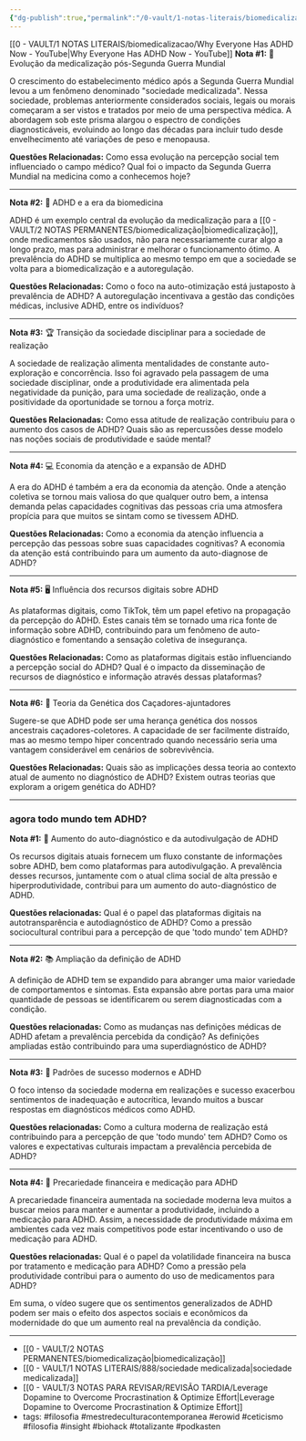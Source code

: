 ```yaml
---
{"dg-publish":true,"permalink":"/0-vault/1-notas-literais/biomedicalizacao/why-everyone-has-adhd-now-notas-aprofundadas/","tags":["filosofia","mestredeculturacontemporanea","erowid","ceticismo","insight","biohack","totalizante","podkasten","6:**","333partedois"],"dgHomeLink":true,"dgShowLocalGraph":true,"dgShowFileTree":true,"dgEnableSearch":true}
---
```


[[0 - VAULT/1 NOTAS LITERAIS/biomedicalizacao/Why Everyone Has ADHD Now - YouTube\|Why Everyone Has ADHD Now - YouTube]]
**Nota #1:** 💊 Evolução da medicalização pós-Segunda Guerra Mundial

O crescimento do estabelecimento médico após a Segunda Guerra Mundial levou a um fenômeno denominado "sociedade medicalizada". Nessa sociedade, problemas anteriormente considerados sociais, legais ou morais começaram a ser vistos e tratados por meio de uma perspectiva médica. A abordagem sob este prisma alargou o espectro de condições diagnosticáveis, evoluindo ao longo das décadas para incluir tudo desde envelhecimento até variações de peso e menopausa.

**Questões Relacionadas:** Como essa evolução na percepção social tem influenciado o campo médico? Qual foi o impacto da Segunda Guerra Mundial na medicina como a conhecemos hoje?

---

**Nota #2:** 🔬 ADHD e a era da biomedicina

ADHD é um exemplo central da evolução da medicalização para a [[0 - VAULT/2 NOTAS PERMANENTES/biomedicalização\|biomedicalização]], onde medicamentos são usados, não para necessariamente curar algo a longo prazo, mas para administrar e melhorar o funcionamento ótimo. A prevalência do ADHD se multiplica ao mesmo tempo em que a sociedade se volta para a biomedicalização e a autoregulação.

**Questões Relacionadas:** Como o foco na auto-otimização está justaposto à prevalência de ADHD? A autoregulação incentivava a gestão das condições médicas, inclusive ADHD, entre os indivíduos?

---

**Nota #3:** 🏆 Transição da sociedade disciplinar para a sociedade de realização

A sociedade de realização alimenta mentalidades de constante auto-exploração e concorrência. Isso foi agravado pela passagem de uma sociedade disciplinar, onde a produtividade era alimentada pela negatividade da punição, para uma sociedade de realização, onde a positividade da oportunidade se tornou a força motriz.

**Questões Relacionadas:** Como essa atitude de realização contribuiu para o aumento dos casos de ADHD? Quais são as repercussões desse modelo nas noções sociais de produtividade e saúde mental?

---

**Nota #4:** 💻 Economia da atenção e a expansão de ADHD

A era do ADHD é também a era da economia da atenção. Onde a atenção coletiva se tornou mais valiosa do que qualquer outro bem, a intensa demanda pelas capacidades cognitivas das pessoas cria uma atmosfera propícia para que muitos se sintam como se tivessem ADHD.

**Questões Relacionadas:** Como a economia da atenção influencia a percepção das pessoas sobre suas capacidades cognitivas? A economia da atenção está contribuindo para um aumento da auto-diagnose de ADHD?

---

**Nota #5:** 🖥️ Influência dos recursos digitais sobre ADHD

As plataformas digitais, como TikTok, têm um papel efetivo na propagação da percepção do ADHD. Estes canais têm se tornado uma rica fonte de informação sobre ADHD, contribuindo para um fenômeno de auto-diagnóstico e fomentando a sensação coletiva de insegurança.

**Questões Relacionadas:** Como as plataformas digitais estão influenciando a percepção social do ADHD? Qual é o impacto da disseminação de recursos de diagnóstico e informação através dessas plataformas?

---

**Nota #6:** 🐻 Teoria da Genética dos Caçadores-ajuntadores

Sugere-se que ADHD pode ser uma herança genética dos nossos ancestrais caçadores-coletores. A capacidade de ser facilmente distraído, mas ao mesmo tempo hiper concentrado quando necessário seria uma vantagem considerável em cenários de sobrevivência.

**Questões Relacionadas:** Quais são as implicações dessa teoria ao contexto atual de aumento no diagnóstico de ADHD? Existem outras teorias que exploram a origem genética do ADHD?

---

###  agora todo mundo tem ADHD?

**Nota #1:** 🚀 Aumento do auto-diagnóstico e da autodivulgação de ADHD

Os recursos digitais atuais fornecem um fluxo constante de informações sobre ADHD, bem como plataformas para autodivulgação. A prevalência desses recursos, juntamente com o atual clima social de alta pressão e hiperprodutividade, contribui para um aumento do auto-diagnóstico de ADHD.

**Questões relacionadas:** Qual é o papel das plataformas digitais na autotransparência e autodiagnóstico de ADHD? Como a pressão sociocultural contribui para a percepção de que 'todo mundo' tem ADHD?

---

**Nota #2:** 📚 Ampliação da definição de ADHD

A definição de ADHD tem se expandido para abranger uma maior variedade de comportamentos e sintomas. Esta expansão abre portas para uma maior quantidade de pessoas se identificarem ou serem diagnosticadas com a condição.

**Questões relacionadas:** Como as mudanças nas definições médicas de ADHD afetam a prevalência percebida da condição? As definições ampliadas estão contribuindo para uma superdiagnóstico de ADHD?

---

**Nota #3:** 🎯 Padrões de sucesso modernos e ADHD

O foco intenso da sociedade moderna em realizações e sucesso exacerbou sentimentos de inadequação e autocrítica, levando muitos a buscar respostas em diagnósticos médicos como ADHD.

**Questões relacionadas:** Como a cultura moderna de realização está contribuindo para a percepção de que 'todo mundo' tem ADHD? Como os valores e expectativas culturais impactam a prevalência percebida de ADHD?

---

**Nota #4:** 💊 Precariedade financeira e medicação para ADHD

A precariedade financeira aumentada na sociedade moderna leva muitos a buscar meios para manter e aumentar a produtividade, incluindo a medicação para ADHD. Assim, a necessidade de produtividade máxima em ambientes cada vez mais competitivos pode estar incentivando o uso de medicação para ADHD.

**Questões relacionadas:** Qual é o papel da volatilidade financeira na busca por tratamento e medicação para ADHD? Como a pressão pela produtividade contribui para o aumento do uso de medicamentos para ADHD?

Em suma, o vídeo sugere que os sentimentos generalizados de ADHD podem ser mais o efeito dos aspectos sociais e econômicos da modernidade do que um aumento real na prevalência da condição.

---

- [[0 - VAULT/2 NOTAS PERMANENTES/biomedicalização\|biomedicalização]]
- [[0 - VAULT/1 NOTAS LITERAIS/888/sociedade medicalizada\|sociedade medicalizada]]
- [[0 - VAULT/3 NOTAS PARA REVISAR/REVISÃO TARDIA/Leverage Dopamine to Overcome Procrastination & Optimize Effort\|Leverage Dopamine to Overcome Procrastination & Optimize Effort]]
- tags: #filosofia #mestredeculturacontemporanea #erowid #ceticismo #filosofia #insight #biohack #totalizante #podkasten 